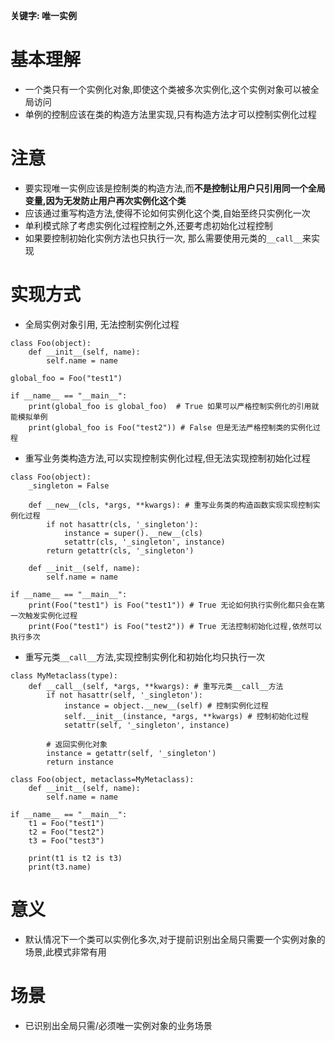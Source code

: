 **关键字: 唯一实例**

# 基本理解
* 一个类只有一个实例化对象,即使这个类被多次实例化,这个实例对象可以被全局访问
* 单例的控制应该在类的构造方法里实现,只有构造方法才可以控制实例化过程

# 注意
* 要实现唯一实例应该是控制类的构造方法,而**不是控制让用户只引用同一个全局变量,因为无发防止用户再次实例化这个类**
* 应该通过重写构造方法,使得不论如何实例化这个类,自始至终只实例化一次
* 单利模式除了考虑实例化过程控制之外,还要考虑初始化过程控制
* 如果要控制初始化实例方法也只执行一次, 那么需要使用元类的`__call__`来实现

# 实现方式

* 全局实例对象引用, 无法控制实例化过程
```python3
class Foo(object):
    def __init__(self, name):
        self.name = name

global_foo = Foo("test1")

if __name__ == "__main__":
    print(global_foo is global_foo)  # True 如果可以严格控制实例化的引用就能模拟单例
    print(global_foo is Foo("test2")) # False 但是无法严格控制类的实例化过程
```

* 重写业务类构造方法,可以实现控制实例化过程,但无法实现控制初始化过程
```python3
class Foo(object):
    _singleton = False

    def __new__(cls, *args, **kwargs): # 重写业务类的构造函数实现实现控制实例化过程
        if not hasattr(cls, '_singleton'):
            instance = super().__new__(cls)
            setattr(cls, '_singleton', instance)
        return getattr(cls, '_singleton')
    
    def __init__(self, name):
        self.name = name

if __name__ == "__main__":
    print(Foo("test1") is Foo("test1")) # True 无论如何执行实例化都只会在第一次触发实例化过程
    print(Foo("test1") is Foo("test2")) # True 无法控制初始化过程,依然可以执行多次
```
* 重写元类`__call__`方法,实现控制实例化和初始化均只执行一次
```python3
class MyMetaclass(type):
    def __call__(self, *args, **kwargs): # 重写元类__call__方法
        if not hasattr(self, '_singleton'):
            instance = object.__new__(self) # 控制实例化过程
            self.__init__(instance, *args, **kwargs) # 控制初始化过程
            setattr(self, '_singleton', instance)
        
        # 返回实例化对象
        instance = getattr(self, '_singleton')
        return instance
    
class Foo(object, metaclass=MyMetaclass):
    def __init__(self, name):
        self.name = name

if __name__ == "__main__":
    t1 = Foo("test1")
    t2 = Foo("test2")
    t3 = Foo("test3")

    print(t1 is t2 is t3)
    print(t3.name)
```
# 意义
* 默认情况下一个类可以实例化多次,对于提前识别出全局只需要一个实例对象的场景,此模式非常有用

# 场景
* 已识别出全局只需/必须唯一实例对象的业务场景
